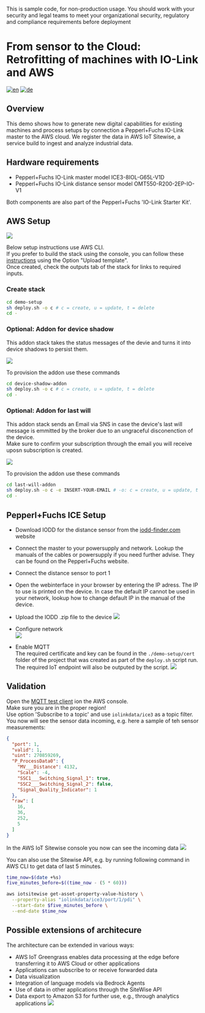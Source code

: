 This is sample code, for non-production usage. 
You should work with your security and legal teams to meet your organizational security, regulatory and compliance requirements before deployment

# From sensor to the Cloud: Retrofitting of machines with IO-Link and AWS

[![en](https://img.shields.io/badge/lang-en-red.svg)](https://[github.com/jonatasemidio/multilanguage-readme-pattern](https://github.com/aws-samples/retrofitting-with-io-link)/blob/master/README.md)
[![de](https://img.shields.io/badge/lang-de-yellow.svg)](https://github.com/aws-samples/retrofitting-with-io-link/blob/master/README.de.md)

## Overview
This demo shows how to generate new digital capabilities for existing machines and process setups by connection a Pepperl+Fuchs IO-Link master to the AWS cloud. We register the data in AWS IoT Sitewise, a service build to ingest and analyze industrial data.

## Hardware requirements
* Pepperl+Fuchs IO-Link master model ICE3-8IOL-G65L-V1D 
* Pepperl+Fuchs IO-Link distance sensor model OMT550-R200-2EP-IO-V1  
  
Both components are also part of the Pepperl+Fuchs 'IO-Link Starter Kit'.

## AWS Setup

![](./img/arch/retro_demo.en.png)

Below setup instructions use AWS CLI.  
If you prefer to build the stack using the console, you can follow these [instructions](https://docs.aws.amazon.com/AWSCloudFormation/latest/UserGuide/cfn-console-create-stack.html#create-stack) using the Option "Upload template".  
Once created, check the outputs tab of the stack for links to required inputs.

### Create stack
```bash
cd demo-setup
sh deploy.sh -o c # c = create, u = update, t = delete
cd -
```

### Optional: Addon for device shadow
This addon stack takes the status messages of the devie and turns it into device shadows to persist them.

![](./img/arch/shadow_addon.en.png)

To provision the addon use these commands
```bash
cd device-shadow-addon
sh deploy.sh -o c # c = create, u = update, t = delete
cd -
```

### Optional: Addon for last will
This addon stack sends an Email via SNS in case the device's last will message is emmitted by the broker due to an ungraceful disconenction of the device.  
Make sure to confirm your subscription through the email you will receive uposn subscription is created.

![](./img/arch/last_will_addon.en.png)

To provision the addon use these commands
```bash
cd last-will-addon
sh deploy.sh -o c -e INSERT-YOUR-EMAIL # -o: c = create, u = update, t = delete
cd -
```

## Pepperl+Fuchs ICE Setup

* Download IODD for the distance sensor from the [iodd-finder.com](https://ioddfinder.io-link.com/productvariants/search?productName=%22OMT550-R200-2EP-IO-0,3M-V1%22) website
* Connect the master to your powersupply and network. Lookup the manuals of the cables or powersupply if you need further advise. They can be found on the Pepperl+Fuchs website.
* Connect the distance sensor to port 1
* Open the webinterface in your browser by entering the IP adress. The IP to use is printed on the device. In case the default IP cannot be used in your network, lookup how to change default IP in the manual of the device. 
* Upload the IODD .zip file to the device
![](./img/ice3/ice3_iodd.en.png)

* Configure network  
![](./img/ice3/ice3_network.en.png)

* Enable MQTT  
The required certificate and key can be found in the ```./demo-setup/cert``` folder of the project that was created as part of the ```deploy.sh``` script run. The required IoT endpoint will also be outputed by the script.
![](./img/ice3/ice3_mqtt.en.png)

## Validation

Open the [MQTT test client](https://console.aws.amazon.com/iot/home?#/test) ion the AWS console.  
Make sure you are in the proper region!  
Use option 'Subscribe to a topic' and use ```iolinkdata/ice3``` as a topic filter.  
You now will see the sensor data incoming, e.g. here a sample of teh sensor measurements:
```json
{
  "port": 1,
  "valid": 1,
  "uint": 270859269,
  "P_ProcessData0": {
    "MV___Distance": 4132,
    "Scale": -4,
    "SSC1___Switching_Signal_1": true,
    "SSC2___Switching_Signal_2": false,
    "Signal_Quality_Indicator": 1
  },
  "raw": [
    16,
    36,
    252,
    5
  ]
}
```

In the AWS IoT Sitewise console you now can see the incoming data
![](./img/aws/sitewise.en.png)

You can also use the Sitewise API, e.g. by running following command in AWS CLI to get data of last 5 minutes.
```bash
time_now=$(date +%s)
five_minutes_before=$((time_now - (5 * 60)))

aws iotsitewise get-asset-property-value-history \
  --property-alias "iolinkdata/ice3/port/1/pdi" \
  --start-date $five_minutes_before \
  --end-date $time_now

```

## Possible extensions of architecure
The architecture can be extended in various ways:
* AWS IoT Greengrass enables data processing at the edge before transferring it to AWS Cloud or other applications
* Applications can subscribe to or receive forwarded data
* Data visualization
* Integration of language models via Bedrock Agents
* Use of data in other applications through the SiteWise API
* Data export to Amazon S3 for further use, e.g., through analytics applications
![](./img/arch/retro_demo_extended.en.png)


